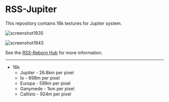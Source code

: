 # RSS-Jupiter
This repository contains 16k textures for Jupiter system.

![screenshot1935](https://github.com/RSS-Reborn/RSS-Jupiter/assets/77298148/1dec718c-e8ad-4efd-a96e-f1fa466f0c2f)

![screenshot1943](https://github.com/RSS-Reborn/RSS-Jupiter/assets/77298148/49912b7c-7f92-4897-9875-94989130b180)

See the [RSS-Reborn Hub](https://github.com/RSS-Reborn/RSS-Reborn) for more information.

---

- 16k
  - Jupiter - 26.8km per pixel
  - Io - 698m per pixel
  - Europa - 599m per pixel
  - Ganymede - 1km per pixel
  - Callisto - 924m per pixel
